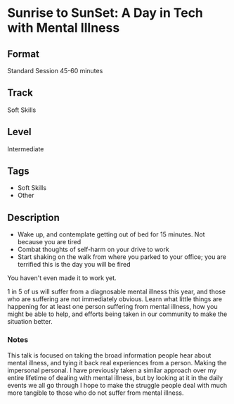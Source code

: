 # Sunrise to SunSet: A Day in Tech with Mental Illness

## Format
Standard Session 45-60 minutes

## Track
Soft Skills

## Level
Intermediate

## Tags
- Soft Skills
- Other

## Description
- Wake up, and contemplate getting out of bed for 15 minutes. Not because you are tired
- Combat thoughts of self-harm on your drive to work
- Start shaking on the walk from where you parked to your office; you are terrified this is the day you will be fired

You haven't even made it to work yet.

1 in 5 of us will suffer from a diagnosable mental illness this year, and those who are suffering are not immediately obvious. Learn what little things are happening for at least one person suffering from mental illness, how you might be able to help, and efforts being taken in our community to make the situation better.

### Notes
This talk is focused on taking the broad information people hear about mental illness, and tying it back real experiences from a person. Making the impersonal personal. I have previously taken a similar approach over my entire lifetime of dealing with mental illness, but by looking at it in the daily events we all go through I hope to make the struggle people deal with much more tangible to those who do not suffer from mental illness.
